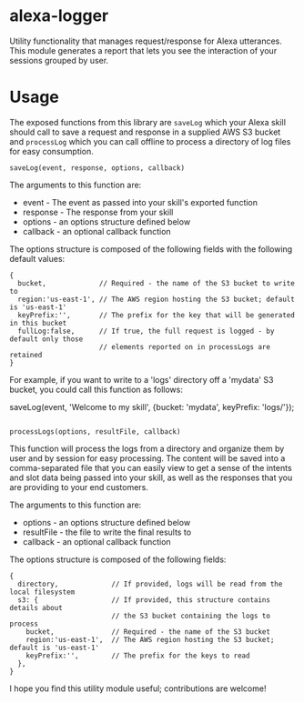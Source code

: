 # alexa-logger
Utility functionality that manages request/response for Alexa utterances. This module generates a report that lets you see the interaction of your sessions grouped by user.

# Usage
The exposed functions from this library are `saveLog` which your Alexa skill should call to save a request and response in a supplied AWS S3 bucket and `processLog` which you can call offline to process a directory of log files for easy consumption.

```
saveLog(event, response, options, callback)

```

The arguments to this function are:

 * event - The event as passed into your skill's exported function
 * response - The response from your skill
 * options - an options structure defined below
 * callback - an optional callback function

The options structure is composed of the following fields with the following default values:

```
{
  bucket,             // Required - the name of the S3 bucket to write to
  region:'us-east-1', // The AWS region hosting the S3 bucket; default is 'us-east-1'
  keyPrefix:'',       // The prefix for the key that will be generated in this bucket
  fullLog:false,      // If true, the full request is logged - by default only those
                      // elements reported on in processLogs are retained
}
```

For example, if you want to write to a 'logs' directory off a 'mydata' S3 bucket, you could call this function as follows:

saveLog(event, 'Welcome to my skill', {bucket: 'mydata', keyPrefix: 'logs/'});

```

processLogs(options, resultFile, callback)
```

This function will process the logs from a directory and organize them by user and by session for easy processing. The content will be saved into a comma-separated file that you can easily view to get a sense of the intents and slot data being passed into your skill, as well as the responses that you are providing to your end customers.

The arguments to this function are:

 * options - an options structure defined below
 * resultFile - the file to write the final results to
 * callback - an optional callback function

The options structure is composed of the following fields:

```
{
  directory,             // If provided, logs will be read from the local filesystem
  s3: {                  // If provided, this structure contains details about
                         // the S3 bucket containing the logs to process
    bucket,              // Required - the name of the S3 bucket
    region:'us-east-1',  // The AWS region hosting the S3 bucket; default is 'us-east-1'
    keyPrefix:'',        // The prefix for the keys to read
  },
}
```

I hope you find this utility module useful; contributions are welcome!